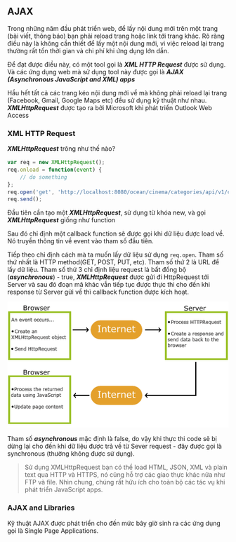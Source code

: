 ## AJAX

Trong những năm đầu phát triển web, để lấy nội dung mới trên một trang (bài viết, thông báo) bạn phải reload trang hoặc link tới trang khác. Rõ ràng điều này là không cần thiết để lấy một nội dung mới, vì việc reload lại trang thường rất tốn thời gian và chi phí khi ứng dụng lớn dần.

Để đạt được điều này, có một tool gọi là ***XML HTTP Request*** được sử dụng. Và các ứng dụng web mà sử dụng tool này được gọi là ***AJAX (Asynchronous JavaScript and XML) apps***

Hầu hết tất cả các trang kéo nội dung mới về mà không phải reload lại trang (Facebook, Gmail, Google Maps etc) đều sử dụng kỹ thuật như nhau. ***XMLHttpRequest*** được tạo ra bởi Microsoft khi phát triển Outlook Web Access

### XML HTTP Request

***XMLHttpRequest*** trông như thế nào?
```javascript
var req = new XMLHttpRequest();
req.onload = function(event) {
    // do something
};
req.open('get', 'http://localhost:8080/ocean/cinema/categories/api/v1/citys', true);
req.send();
```
Đầu tiên cần tạo một ***XMLHttpRequest***, sử dụng từ khóa new, và gọi ***XMLHttpRequest*** giống như function

Sau đó chỉ định một callback function sẽ được gọi khi dữ liệu được load về. Nó truyền thông tin về event vào tham số đầu tiên.

Tiếp theo chỉ định cách mà ta muốn lấy dữ liệu sử dụng ```req.open```. Tham số thứ nhất là HTTP method(GET, POST, PUT, etc). Tham số thứ 2 là URL để lấy dữ liệu. Tham số thứ 3 chỉ định liệu request là bất đồng bộ (***asynchronous***) - true, ***XMLHttpRequest*** được gửi đi HttpRequest tới Server và sau đó đoạn mã khác vẫn tiếp tục được thực thi cho đến khi response từ Server gửi về thì callback function được kích hoạt.

<div align="center"><img src="pic_ajax.png"/></div>

Tham số ***asynchronous*** mặc định là false, do vậy khi thực thi code sẽ bị dừng lại cho đến khi dữ liệu được trả về từ Sever request - đây được gọi là synchronous (thường không được sử dụng). 

> Sử dụng XMLHttpRequest bạn có thể load HTML, JSON, XML và plain text qua HTTP và HTTPS, nó cũng hỗ trợ các giao thực khác nữa như FTP và file. Nhìn chung, chúng rất hữu ích cho toàn bộ các tác vụ khi phát triển JavaScript apps.

### AJAX and Libraries
Kỹ thuật AJAX được phát triển cho đến mức bây giờ sinh ra các ứng dụng gọi là Single Page Applications.
